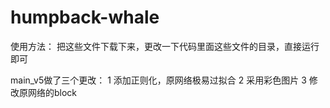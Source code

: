 # humpback-whale

使用方法：
把这些文件下载下来，更改一下代码里面这些文件的目录，直接运行即可

main_v5做了三个更改：
1 添加正则化，原网络极易过拟合
2 采用彩色图片
3 修改原网络的block
